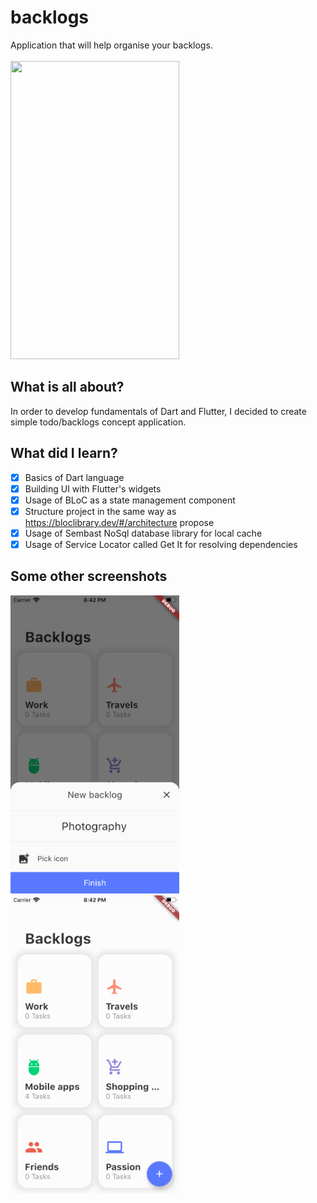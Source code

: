 # backlogs
Application that will help organise your backlogs.
<br><br>
<img src="https://github.com/kamilraczka/backlogs/blob/master/media/backlogs.gif" width="270" height="477" />
## What is all about?
In order to develop fundamentals of Dart and Flutter, I decided to create simple todo/backlogs concept application. 
## What did I learn?
- [x] Basics of Dart language
- [x] Building UI with Flutter's widgets
- [x] Usage of BLoC as a state management component
- [x] Structure project in the same way as https://bloclibrary.dev/#/architecture propose
- [x] Usage of Sembast NoSql database library for local cache
- [x] Usage of Service Locator called Get It for resolving dependencies 
## Some other screenshots
<img src="https://github.com/kamilraczka/backlogs/blob/master/media/pic_1.PNG" width="270" height="477" /> <img src="https://github.com/kamilraczka/backlogs/blob/master/media/pic_2.PNG" width="270" height="477" />
